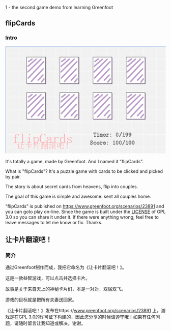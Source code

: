 1 - the second game demo from learning Greenfoot

## flipCards

### Intro

![Screenshot of Apple Odyssey](./flipCards_0.png)

It's totally a game, made by Greenfoot. And I named it "flipCards".

What is "flipCards"? It's a puzzle game with cards to be clicked and picked by pair.

The story is about secret cards from heavens, flip into couples.

The goal of this game is simple and awesome: sent all couples home.

"flipCards" is published on  https://www.greenfoot.org/scenarios/23891 and you can goto play on-line. Since the game is built under the [LICENSE](./LICENSE) of GPL 3.0 so you can share it under it. If there were anything wrong, feel free to leave messages to let me know or fix. Thanks.



## 让卡片翻滚吧！

### 简介

通过Greenfoot制作而成，我把它命名为《让卡片翻滚吧！》。

这是一款益智游戏，可以点击并选择卡片。

故事是关于来自天上的神秘卡片们，本是一对对，双宿双飞。

游戏的目标就是把所有夫妻送回家。

《让卡片翻滚吧！》发布在https://www.greenfoot.org/scenarios/23891 上。游戏是在GPL 3.0的许可证下构建的，因此您分享的时候请遵守哦！如果有任何问题，请随时留言让我知道或解决。谢谢。